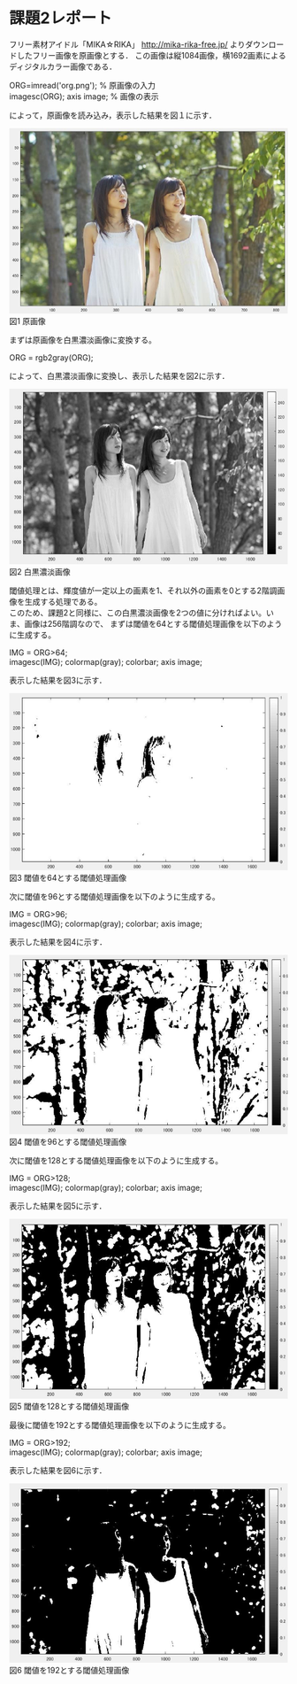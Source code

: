 # 課題2レポート

フリー素材アイドル「MIKA☆RIKA」 http://mika-rika-free.jp/ よりダウンロードしたフリー画像を原画像とする．
この画像は縦1084画像，横1692画素によるディジタルカラー画像である．

ORG=imread('org.png'); % 原画像の入力  
imagesc(ORG); axis image; % 画像の表示

によって，原画像を読み込み，表示した結果を図１に示す．

![原画像](https://github.com/muinus/lecture_image_processing/blob/master/kadai1/kadai1_1.JPG?raw=true)   
図1 原画像  


まずは原画像を白黒濃淡画像に変換する。

ORG = rgb2gray(ORG);  

によって、白黒濃淡画像に変換し、表示した結果を図2に示す．

![濃淡画像](https://github.com/muinus/lecture_image_processing/blob/master/kadai3/kadai3_1.JPG?raw=true)   
図2 白黒濃淡画像  


閾値処理とは、輝度値が一定以上の画素を1、それ以外の画素を0とする2階調画像を生成する処理である。  
このため、課題2と同様に、この白黒濃淡画像を2つの値に分ければよい。いま、画像は256階調なので、
まずは閾値を64とする閾値処理画像を以下のように生成する。

IMG = ORG>64;  
imagesc(IMG); colormap(gray); colorbar;  axis image;  

表示した結果を図3に示す．

![閾値64画像](https://github.com/muinus/lecture_image_processing/blob/master/kadai3/kadai3_2.JPG?raw=true)   
図3 閾値を64とする閾値処理画像  


次に閾値を96とする閾値処理画像を以下のように生成する。

IMG = ORG>96;  
imagesc(IMG); colormap(gray); colorbar;  axis image;  

表示した結果を図4に示す．

![閾値96画像](https://github.com/muinus/lecture_image_processing/blob/master/kadai3/kadai3_3.JPG?raw=true)   
図4 閾値を96とする閾値処理画像  


次に閾値を128とする閾値処理画像を以下のように生成する。

IMG = ORG>128;  
imagesc(IMG); colormap(gray); colorbar;  axis image;  

表示した結果を図5に示す．

![閾値128画像](https://github.com/muinus/lecture_image_processing/blob/master/kadai3/kadai3_4.JPG?raw=true)   
図5 閾値を128とする閾値処理画像  


最後に閾値を192とする閾値処理画像を以下のように生成する。

IMG = ORG>192;  
imagesc(IMG); colormap(gray); colorbar;  axis image;  

表示した結果を図6に示す．

![閾値192画像](https://github.com/muinus/lecture_image_processing/blob/master/kadai3/kadai3_5.JPG?raw=true)   
図6 閾値を192とする閾値処理画像
